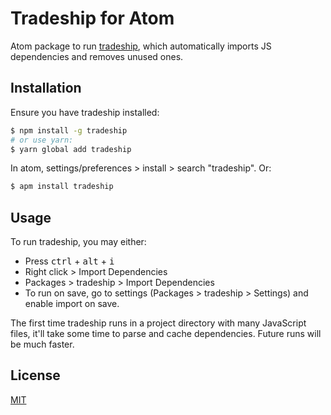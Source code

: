 # Tradeship for Atom
Atom package to run [tradeship](https://github.com/karthikv/tradeship), which
automatically imports JS dependencies and removes unused ones.

## Installation
Ensure you have tradeship installed:

```sh
$ npm install -g tradeship
# or use yarn:
$ yarn global add tradeship
```

In atom, settings/preferences > install > search "tradeship". Or:

```sh
$ apm install tradeship
```

## Usage
To run tradeship, you may either:

- Press <kbd>ctrl</kbd> + <kbd>alt</kbd> + <kbd>i</kbd>
- Right click > Import Dependencies
- Packages > tradeship > Import Dependencies
- To run on save, go to settings (Packages > tradeship > Settings) and enable
  import on save.

The first time tradeship runs in a project directory with many JavaScript files,
it'll take some time to parse and cache dependencies. Future runs will be much
faster.

## License
[MIT](LICENSE.md)
